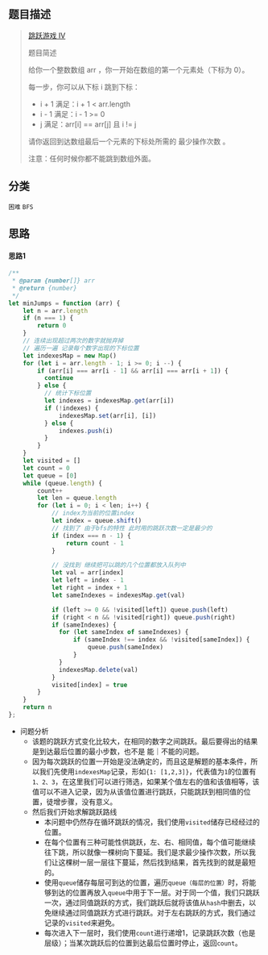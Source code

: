 ## 题目描述

> [跳跃游戏 IV](https://leetcode-cn.com/problems/jump-game-iv/)
>
>题目简述
>
>给你一个整数数组 arr ，你一开始在数组的第一个元素处（下标为 0）。
>
>每一步，你可以从下标 i 跳到下标：
> - i + 1 满足：i + 1 < arr.length
> - i - 1 满足：i - 1 >= 0
> - j 满足：arr[i] == arr[j] 且 i != j
>
>请你返回到达数组最后一个元素的下标处所需的 最少操作次数 。
>
>注意：任何时候你都不能跳到数组外面。

## 分类
`困难` `BFS` 

## 思路
#### 思路1
```javascript
/**
 * @param {number[]} arr
 * @return {number}
 */
let minJumps = function (arr) {
    let n = arr.length
    if (n === 1) {
        return 0
    }
    // 连续出现超过两次的数字就抛弃掉
    // 遍历一遍 记录每个数字出现的下标位置
    let indexesMap = new Map()
    for (let i = arr.length - 1; i >= 0; i --) {
        if (arr[i] === arr[i - 1] && arr[i] === arr[i + 1]) {
          continue
        } else {
          // 统计下标位置
          let indexes = indexesMap.get(arr[i])
          if (!indexes) {
              indexesMap.set(arr[i], [i])
          } else {
              indexes.push(i)
          }
        }
    }
    let visited = []
    let count = 0
    let queue = [0]
    while (queue.length) {
        count++
        let len = queue.length
        for (let i = 0; i < len; i++) {
            // index为当前的位置index
            let index = queue.shift()
            // 找到了 由于bfs的特性 此时用的跳跃次数一定是最少的
            if (index === n - 1) {
                return count - 1
            }

            // 没找到 继续把可以跳的几个位置都放入队列中
            let val = arr[index]
            let left = index - 1
            let right = index + 1
            let sameIndexes = indexesMap.get(val)

            if (left >= 0 && !visited[left]) queue.push(left)
            if (right < n && !visited[right]) queue.push(right)
            if (sameIndexes) {
              for (let sameIndex of sameIndexes) {
                  if (sameIndex !== index && !visited[sameIndex]) {
                      queue.push(sameIndex)
                  }
              }
              indexesMap.delete(val)
            }
            visited[index] = true
        }
    }
    return n
};

```
- 问题分析
  - 该题的跳跃方式变化比较大，在相同的数字之间跳跃。最后要得出的结果是到达最后位置的最小步数，也不是 能｜不能的问题。
  - 因为每次跳跃的位置一开始是没法确定的，而且这是解题的基本条件，所以我们先使用`indexesMap`记录，形如`{1: [1,2,3]}`，代表值为`1`的位置有`1、2、3`，在这里我们可以进行筛选，如果某个值左右的值和该值相等，该值可以不进入记录，因为从该值位置进行跳跃，只能跳跃到相同值的位置，徒增步骤，没有意义。
  - 然后我们开始求解跳跃路线
    - 本问题中仍然存在循环跳跃的情况，我们使用`visited`储存已经经过的位置。
    - 在每个位置有三种可能性供跳跃，左、右、相同值，每个值可能继续往下跳，所以就像一棵树向下蔓延。我们是求最少操作次数，所以我们让这棵树一层一层往下蔓延，然后找到结果，首先找到的就是最短的。
    - 使用`queue`储存每层可到达的位置，遍历`queue（每层的位置）`时，将能够到达的位置再放入`queue`中用于下一层。对于同一个值，我们只跳跃一次，通过同值跳跃的方式，我们跳跃后就将该值从`hash`中删去，以免继续通过同值跳跃方式进行跳跃。对于左右跳跃的方式，我们通过记录的`visited`来避免。
    - 每次进入下一层时，我们使用`count`进行递增1，记录跳跃次数（也是层级）；当某次跳跃后的位置到达最后位置时停止，返回`count`。